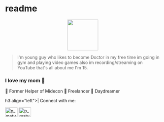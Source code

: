 # readme
<p align="center">
  <img src="https://user-images.githubusercontent.com/67344817/176185706-ab57e51a-1649-4255-824f-1419f7dba178.png" width="100"></img>
</p>

> I'm young guy who likes to become Doctor in my free time im going in gym and playing video games also im recording/streaming on YouTube that's all about me
> I'm 15.

<h3> I love my mom 🍰  </h3>
🥇 Former Helper of Midecon 
🔭 Freelancer 
🌠 Daydreamer 

h3 align="left">| Connect with me: </h3>
<p align="left">
<a href="https://instagram.com/p_matyasss" target="blank"><img align="center" src="https://raw.githubusercontent.com/rahuldkjain/github-profile-readme-generator/master/src/images/icons/Social/instagram.svg" alt="p_matyasss" height="30" width="40" /></a>
<a href="https://www.youtube.com/channel/bqvh" target="blank"><img align="center" src="https://raw.githubusercontent.com/rahuldkjain/github-profile-readme-generator/master/src/images/icons/Social/youtube.svg" alt="p_matyasss" height="30" width="40" /></a>
